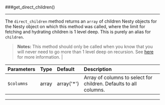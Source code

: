 ###get_direct_children()

----------

The `direct_children` method returns an `array` of children Nesty objects for the Nesty object on which this method was called, where the limit for fetching and hydrating children is 1 level deep. This is purely an alias for `children`.

> <strong>**Notes:**</strong> This method should only be called when you know that you will never need to go more than 1 level deep on recursion. See <a href="#get-children">here</a> for more information.                        |

Parameters                   | Type            | Default       | Description      
:--------------------------- | :-------------: | :------------ | :---------------  
`$columns`                   | array           | array('*')    | Array of columns to select for children. Defaults to all columns.

----------